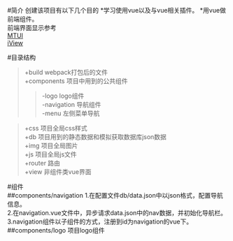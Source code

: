 #简介
创建该项目有以下几个目的
*学习使用vue以及与vue相关插件。
*用vue做前端组件。  
前端界面显示参考  
[MTUI](http://mtui.mtsee.com/)  
[iView](https://www.iviewui.com/)			

#目录结构
> +build	webpack打包后的文件  
> +components	项目中用到的公共组件  
>> -logo	logo组件  
>> -navigation	导航组件  
>> -menu	左侧菜单导航  

> +css	项目全局css样式  
> +db	项目用到的静态数据和模拟获取数据库json数据  
> +img	项目全局图片  
> +js	项目全局js文件  
> +router	路由  
> +view 非组件类vue界面  


#组件  
##components/navigation
1.在配置文件db/data.json中以json格式，配置导航信息。  
2.在navigation.vue文件中，异步请求data.json中的nav数据，并初始化导航栏。  
3.navigation组件以子组件的方式，注册到id为navigation的vue下。
##components/logo
项目logo组件